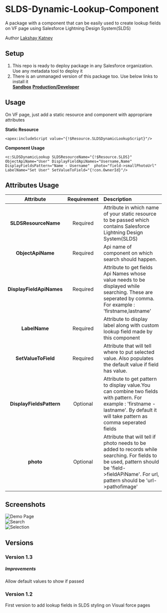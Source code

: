 # SLDS-Dynamic-Lookup-Component
A package with a component that can be easily used to create lookup fields on VF page using Salesforce Lightning Design System(SLDS)   

Author [Lakshay Katney](http://blog.lkatney.com/about/)
  
## Setup
1. This repo is ready to deploy package in any Salesforce organization. Use any metadata tool to deploy it
2. There is an unmanaged version of this package too. Use below links to install it  
**[Sandbox](https://test.salesforce.com/packaging/installPackage.apexp?p0=04t280000003LDx)**
**[Production/Developer](https://login.salesforce.com/packaging/installPackage.apexp?p0=04t280000003LDx)**

## Usage
On VF page, just add a static resource and component with appropriare attributes

**Static Resource**
```
<apex:includeScript value="{!$Resource.SLDSDynamicLookupScript}"/>
```

**Component Usage**
```
<c:SLDSDynamicLookup SLDSResourceName="{!$Resource.SLDS}" ObjectApiName="User" DisplayFieldApiNames="Username,Name" DisplayFieldsPattern="Name - Username"  photo="field->smallPhotoUrl" LabelName="Set User" SetValueToField="{!con.OwnerId}"/>
```

## Attributes Usage

 Attribute     				| Requirement   | Description  																																						
:--------------------------:|:------------:|:--------------------------------
 **SLDSResourceName**  		| Required 		| Attribute in which name of your static resource to be passed which contains Salesforce Lightning Design System(SLDS)												
 **ObjectApiName**     		| Required      | Api name of component on which search should happen.
 **DisplayFieldApiNames**	| Required      | Attribute to get fields Api Names whose value needs to be displayed while searching. These are seperated by comma. For example : 'firstname,lastname'
 **LabelName** 				| Required 		| Attribute to display label along with custom lookup field made by this component
 **SetValueToField** 		| Required 		| Attribute that will tell where to put selected value. Also populates the default value if field has value.
 **DisplayFieldsPattern**	| Optional		| Attribute to get pattern to display value.You can combine two fields with pattern.  For example : 'firstname - lastname'. By default it will take pattern as comma seperated fields
 **photo** 					| Optional 		| Attribute that will tell if photo needs to be added to records while searching.  For fields to be used, pattern should be 'field->fieldAPiName'. For url, pattern should be 'url->pathofimage'  


## Screenshots

![Demo Page](/images/DemoPage.png "Demo Page")  
![Search](/images/DemoPage.png "Search")  
![Selection](/images/DemoPage.png "Selection")  


## Versions

### Version 1.3    
##### Improvements  
Allow default values to show if passed  

### Version 1.2   
First version to add lookup fields in SLDS styling on Visual force pages  


